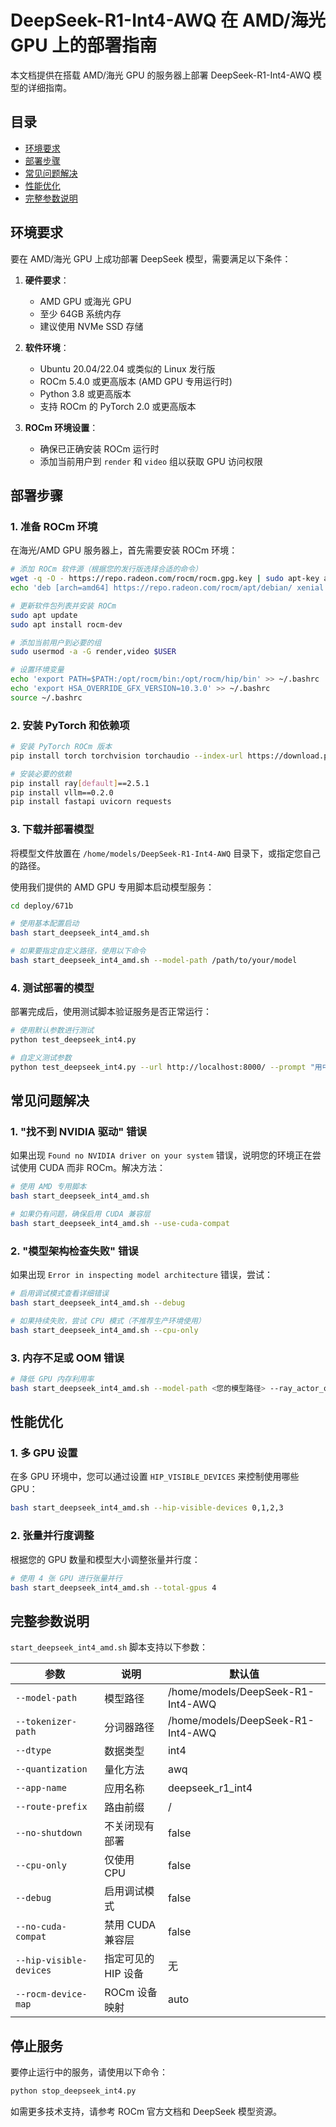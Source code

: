 # DeepSeek-R1-Int4-AWQ 在 AMD/海光 GPU 上的部署指南

本文档提供在搭载 AMD/海光 GPU 的服务器上部署 DeepSeek-R1-Int4-AWQ 模型的详细指南。

## 目录

- [环境要求](#环境要求)
- [部署步骤](#部署步骤)
- [常见问题解决](#常见问题解决)
- [性能优化](#性能优化)
- [完整参数说明](#完整参数说明)

## 环境要求

要在 AMD/海光 GPU 上成功部署 DeepSeek 模型，需要满足以下条件：

1. **硬件要求**：
   - AMD GPU 或海光 GPU
   - 至少 64GB 系统内存
   - 建议使用 NVMe SSD 存储
   
2. **软件环境**：
   - Ubuntu 20.04/22.04 或类似的 Linux 发行版
   - ROCm 5.4.0 或更高版本 (AMD GPU 专用运行时)
   - Python 3.8 或更高版本
   - 支持 ROCm 的 PyTorch 2.0 或更高版本

3. **ROCm 环境设置**：
   - 确保已正确安装 ROCm 运行时
   - 添加当前用户到 `render` 和 `video` 组以获取 GPU 访问权限

## 部署步骤

### 1. 准备 ROCm 环境

在海光/AMD GPU 服务器上，首先需要安装 ROCm 环境：

```bash
# 添加 ROCm 软件源（根据您的发行版选择合适的命令）
wget -q -O - https://repo.radeon.com/rocm/rocm.gpg.key | sudo apt-key add -
echo 'deb [arch=amd64] https://repo.radeon.com/rocm/apt/debian/ xenial main' | sudo tee /etc/apt/sources.list.d/rocm.list

# 更新软件包列表并安装 ROCm
sudo apt update
sudo apt install rocm-dev

# 添加当前用户到必要的组
sudo usermod -a -G render,video $USER

# 设置环境变量
echo 'export PATH=$PATH:/opt/rocm/bin:/opt/rocm/hip/bin' >> ~/.bashrc
echo 'export HSA_OVERRIDE_GFX_VERSION=10.3.0' >> ~/.bashrc
source ~/.bashrc
```

### 2. 安装 PyTorch 和依赖项

```bash
# 安装 PyTorch ROCm 版本
pip install torch torchvision torchaudio --index-url https://download.pytorch.org/whl/rocm5.4.2

# 安装必要的依赖
pip install ray[default]==2.5.1
pip install vllm==0.2.0
pip install fastapi uvicorn requests
```

### 3. 下载并部署模型

将模型文件放置在 `/home/models/DeepSeek-R1-Int4-AWQ` 目录下，或指定您自己的路径。

使用我们提供的 AMD GPU 专用脚本启动模型服务：

```bash
cd deploy/671b

# 使用基本配置启动
bash start_deepseek_int4_amd.sh

# 如果要指定自定义路径，使用以下命令
bash start_deepseek_int4_amd.sh --model-path /path/to/your/model
```

### 4. 测试部署的模型

部署完成后，使用测试脚本验证服务是否正常运行：

```bash
# 使用默认参数进行测试
python test_deepseek_int4.py

# 自定义测试参数
python test_deepseek_int4.py --url http://localhost:8000/ --prompt "用中文解释量子计算的基本原理" --max-tokens 2000
```

## 常见问题解决

### 1. "找不到 NVIDIA 驱动" 错误

如果出现 `Found no NVIDIA driver on your system` 错误，说明您的环境正在尝试使用 CUDA 而非 ROCm。解决方法：

```bash
# 使用 AMD 专用脚本
bash start_deepseek_int4_amd.sh

# 如果仍有问题，确保启用 CUDA 兼容层
bash start_deepseek_int4_amd.sh --use-cuda-compat
```

### 2. "模型架构检查失败" 错误

如果出现 `Error in inspecting model architecture` 错误，尝试：

```bash
# 启用调试模式查看详细错误
bash start_deepseek_int4_amd.sh --debug

# 如果持续失败，尝试 CPU 模式（不推荐生产环境使用）
bash start_deepseek_int4_amd.sh --cpu-only
```

### 3. 内存不足或 OOM 错误

```bash
# 降低 GPU 内存利用率
bash start_deepseek_int4_amd.sh --model-path <您的模型路径> --ray_actor_option="{\"object_store_memory\": 10000000000, \"memory\": 10000000000}"
```

## 性能优化

### 1. 多 GPU 设置

在多 GPU 环境中，您可以通过设置 `HIP_VISIBLE_DEVICES` 来控制使用哪些 GPU：

```bash
bash start_deepseek_int4_amd.sh --hip-visible-devices 0,1,2,3
```

### 2. 张量并行度调整

根据您的 GPU 数量和模型大小调整张量并行度：

```bash
# 使用 4 张 GPU 进行张量并行
bash start_deepseek_int4_amd.sh --total-gpus 4
```

## 完整参数说明

`start_deepseek_int4_amd.sh` 脚本支持以下参数：

| 参数 | 说明 | 默认值 |
|------|------|--------|
| `--model-path` | 模型路径 | /home/models/DeepSeek-R1-Int4-AWQ |
| `--tokenizer-path` | 分词器路径 | /home/models/DeepSeek-R1-Int4-AWQ |
| `--dtype` | 数据类型 | int4 |
| `--quantization` | 量化方法 | awq |
| `--app-name` | 应用名称 | deepseek_r1_int4 |
| `--route-prefix` | 路由前缀 | / |
| `--no-shutdown` | 不关闭现有部署 | false |
| `--cpu-only` | 仅使用 CPU | false |
| `--debug` | 启用调试模式 | false |
| `--no-cuda-compat` | 禁用 CUDA 兼容层 | false |
| `--hip-visible-devices` | 指定可见的 HIP 设备 | 无 |
| `--rocm-device-map` | ROCm 设备映射 | auto |

## 停止服务

要停止运行中的服务，请使用以下命令：

```bash
python stop_deepseek_int4.py
```

如需更多技术支持，请参考 ROCm 官方文档和 DeepSeek 模型资源。 